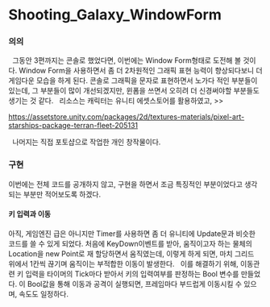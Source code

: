 # Shooting_Galaxy_WindowForm
 
### 의의
 
그동안 3편까지는 콘솔로 했었다면, 이번에는 Window Form형태로 도전해 볼 것이다.
Window Form을 사용하면서 좀 더 2차원적인 그래픽 표현 능력이 향상되다보니 더 게임다운 모습을 하게 된다.
콘솔로 그래픽을 문자로 표현하면서 노가다 적인 부분들이 있는데,
그 부분들이 많이 개선되겠지만, 윈폼을 쓰면서 오히려 더 신경써야할 부분들도 생기는 것 같다.
 
리소스는 캐릭터는 유니티 에셋스토어를 활용하였고, >>

https://assetstore.unity.com/packages/2d/textures-materials/pixel-art-starships-package-terran-fleet-205131

 
나머지는 직접 포토샵으로 작업한 개인 창작물이다.

### 구현
이번에는 전체 코드를 공개하지 않고, 구현을 하면서 조금 특징적인 부분이었다고 생각되는 부분만
적어보도록 하겠다.
 
#### 키 입력과 이동
아직, 게임엔진 급은 아니지만 Timer를 사용하면 좀 더 유니티에 Update문과 비슷한 코드를 쓸 수 있게 되었다.
처음에 KeyDown이벤트를 받아, 움직이고자 하는 물체의 Location을 new Point로 재 할당하면서 움직였는데,
이렇게 하게 되면, 마치 그리드 위에서 1칸씩 끊기며 움직이는 부적합한 이동이 발생한다.
 
이를 해결하기 위해, 이동관련 키 입력을 타이머의 Tick마다 받아서 키의 입력여부를 판정하는
Bool 변수를 만들었다. 이 Bool값을 통해 이동과 공격이 실행되면, 프레임마다 부드럽게 이동시킬 수 있으며,
속도도 일정하다.

